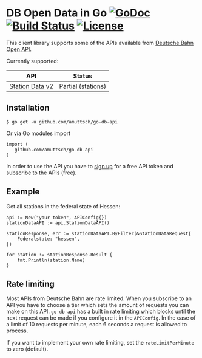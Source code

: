 # DB Open Data in Go [![GoDoc](https://godoc.org/github.com/amuttsch/go-db-api?status.svg)](https://godoc.org/github.com/amuttsch/go-db-api) [![Build Status](https://travis-ci.org/amuttsch/go-db-api.svg?branch=master)](https://travis-ci.org/amuttsch/go-db-api) [![License](https://img.shields.io/badge/License-BSD%202--Clause-orange.svg)](https://opensource.org/licenses/BSD-2-Clause)

This client library supports some of the APIs available from [Deutsche Bahn Open API](https://developer.deutschebahn.com/store/site/pages/home.jag).

Currently supported:

| API | Status
|-----|------------
| [Station Data v2](https://developer.deutschebahn.com/store/apis/info?name=StaDa-Station_Data&version=v2&provider=DBOpenData)    | Partial (stations) |

## Installation

    $ go get -u github.com/amuttsch/go-db-api
    
Or via Go modules import

    import (
       github.com/amuttsch/go-db-api
    )

In order to use the API you have to [sign up](https://developer.deutschebahn.com/store/site/pages/sign-up.jag) for a free API token and subscribe to the APIs (free).

## Example

Get all stations in the federal state of Hessen:

    api := New("your token", APIConfig{})
    stationDataAPI := api.StationDataAPI()

    stationResponse, err := stationDataAPI.ByFilter(&StationDataRequest{
        Federalstate: "hessen",
    })
    
    for station := stationResponse.Result {
        fmt.Println(station.Name)
    }


## Rate limiting

Most APIs from Deutsche Bahn are rate limited. When you subscribe to an API you have to choose a tier which sets the amount of requests you can make on this API. `go-db-api` has a built in rate limiting which blocks until the next request can be made if you configure it in the `APIConfig`. In the case of a limit of 10 requests per minute, each 6 seconds a request is allowed to process.

If you want to implement your own rate limiting, set the `rateLimitPerMinute` to zero (default).
